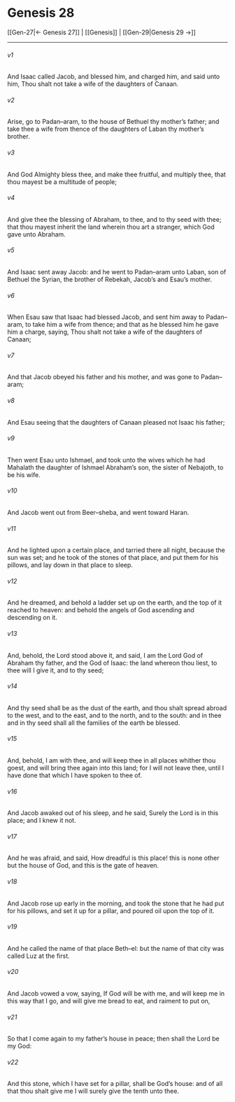 # Genesis 28

[[Gen-27|← Genesis 27]] | [[Genesis]] | [[Gen-29|Genesis 29 →]]
***

###### v1
And Isaac called Jacob, and blessed him, and charged him, and said unto him, Thou shalt not take a wife of the daughters of Canaan.
###### v2
Arise, go to Padan–aram, to the house of Bethuel thy mother’s father; and take thee a wife from thence of the daughters of Laban thy mother’s brother.
###### v3
And God Almighty bless thee, and make thee fruitful, and multiply thee, that thou mayest be a multitude of people;
###### v4
And give thee the blessing of Abraham, to thee, and to thy seed with thee; that thou mayest inherit the land wherein thou art a stranger, which God gave unto Abraham.
###### v5
And Isaac sent away Jacob: and he went to Padan–aram unto Laban, son of Bethuel the Syrian, the brother of Rebekah, Jacob’s and Esau’s mother.
###### v6
When Esau saw that Isaac had blessed Jacob, and sent him away to Padan–aram, to take him a wife from thence; and that as he blessed him he gave him a charge, saying, Thou shalt not take a wife of the daughters of Canaan;
###### v7
And that Jacob obeyed his father and his mother, and was gone to Padan–aram;
###### v8
And Esau seeing that the daughters of Canaan pleased not Isaac his father;
###### v9
Then went Esau unto Ishmael, and took unto the wives which he had Mahalath the daughter of Ishmael Abraham’s son, the sister of Nebajoth, to be his wife.
###### v10
And Jacob went out from Beer–sheba, and went toward Haran.
###### v11
And he lighted upon a certain place, and tarried there all night, because the sun was set; and he took of the stones of that place, and put them for his pillows, and lay down in that place to sleep.
###### v12
And he dreamed, and behold a ladder set up on the earth, and the top of it reached to heaven: and behold the angels of God ascending and descending on it.
###### v13
And, behold, the Lord stood above it, and said, I am the Lord God of Abraham thy father, and the God of Isaac: the land whereon thou liest, to thee will I give it, and to thy seed;
###### v14
And thy seed shall be as the dust of the earth, and thou shalt spread abroad to the west, and to the east, and to the north, and to the south: and in thee and in thy seed shall all the families of the earth be blessed.
###### v15
And, behold, I am with thee, and will keep thee in all places whither thou goest, and will bring thee again into this land; for I will not leave thee, until I have done that which I have spoken to thee of.
###### v16
And Jacob awaked out of his sleep, and he said, Surely the Lord is in this place; and I knew it not.
###### v17
And he was afraid, and said, How dreadful is this place! this is none other but the house of God, and this is the gate of heaven.
###### v18
And Jacob rose up early in the morning, and took the stone that he had put for his pillows, and set it up for a pillar, and poured oil upon the top of it.
###### v19
And he called the name of that place Beth–el: but the name of that city was called Luz at the first.
###### v20
And Jacob vowed a vow, saying, If God will be with me, and will keep me in this way that I go, and will give me bread to eat, and raiment to put on,
###### v21
So that I come again to my father’s house in peace; then shall the Lord be my God:
###### v22
And this stone, which I have set for a pillar, shall be God’s house: and of all that thou shalt give me I will surely give the tenth unto thee. 
